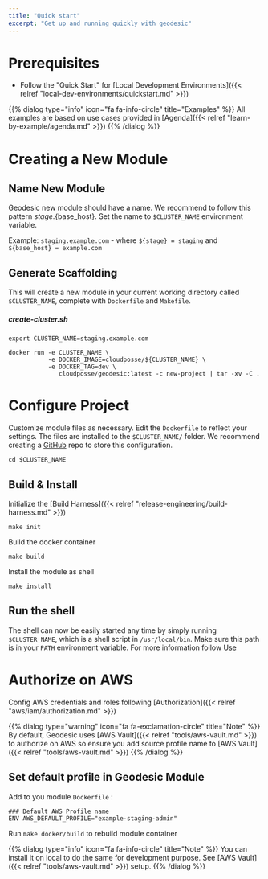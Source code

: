 ```yaml
---
title: "Quick start"
excerpt: "Get up and running quickly with geodesic"
---
```

# Prerequisites

* Follow the "Quick Start" for [Local Development Environments]({{< relref "local-dev-environments/quickstart.md" >}})

{{% dialog type="info" icon="fa fa-info-circle" title="Examples" %}}
All examples are based on use cases provided in [Agenda]({{< relref "learn-by-example/agenda.md" >}})
{{% /dialog %}}

# Creating a New Module

## Name New Module

Geodesic new module should have a name. We recommend to follow this pattern ${stage}.${base_host}.
Set the name to `$CLUSTER_NAME` environment variable.

Example: `staging.example.com` - where `${stage} = staging` and `${base_host} = example.com`

## Generate Scaffolding

This will create a new module in your current working directory called `$CLUSTER_NAME`, complete with `Dockerfile` and `Makefile`.

##### create-cluster.sh
```shell
export CLUSTER_NAME=staging.example.com

docker run -e CLUSTER_NAME \
           -e DOCKER_IMAGE=cloudposse/${CLUSTER_NAME} \
           -e DOCKER_TAG=dev \
              cloudposse/geodesic:latest -c new-project | tar -xv -C .
```

# Configure Project

Customize module files as necessary. Edit the `Dockerfile` to reflect your settings. The files are installed to the `$CLUSTER_NAME/` folder. We recommend creating a [GitHub](doc:github) repo to store this configuration.

```
cd $CLUSTER_NAME
```

## Build & Install

Initialize the [Build Harness]({{< relref "release-engineering/build-harness.md" >}})

```
make init
```

Build the docker container

```
make build
```

Install the module as shell

```
make install
```

## Run the shell

The shell can now be easily started any time by simply running `$CLUSTER_NAME`,  which is a shell script in `/usr/local/bin`. Make sure this path is in your `PATH` environment variable.
For more information follow [Use](doc:use)

# Authorize on AWS

Config AWS credentials and roles following [Authorization]({{< relref "aws/iam/authorization.md" >}})

{{% dialog type="warning" icon="fa fa-exclamation-circle" title="Note" %}}
By default, Geodesic uses [AWS Vault]({{< relref "tools/aws-vault.md" >}}) to authorize on AWS so ensure you add source profile name to [AWS Vault]({{< relref "tools/aws-vault.md" >}})
{{% /dialog %}}

## Set default profile in Geodesic Module

Add to you module `Dockerfile` :

```docker
### Default AWS Profile name
ENV AWS_DEFAULT_PROFILE="example-staging-admin"
```

Run `make docker/build` to rebuild module container

{{% dialog type="info" icon="fa fa-info-circle" title="Note" %}}
You can install it on local to do the same for development purpose.
See [AWS Vault]({{< relref "tools/aws-vault.md" >}}) setup.
{{% /dialog %}}
